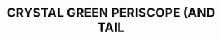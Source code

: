 ---
layout: product
title: "CRYSTAL GREEN PERISCOPE (AND TAIL"
price: "300" 
desc: "Akrilna boja 17mL - Kristal"
img_path: "/assets/img/A.MIG-0096.webp"
brand: "AMMO"
available: false
special_offer: false
new: false
soon: false
cat: "020000"
subcat: "020100"
subsubcat: "020101"
sifra: "A.MIG-0096"
popular: false
---